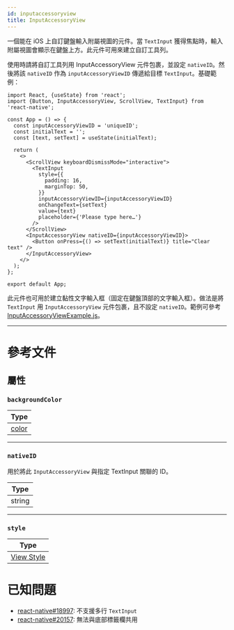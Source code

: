 ```yaml
---
id: inputaccessoryview
title: InputAccessoryView
---
```


一個能在 iOS 上自訂鍵盤輸入附屬視圖的元件。當 `TextInput` 獲得焦點時，輸入附屬視圖會顯示在鍵盤上方。此元件可用來建立自訂工具列。

使用時請將自訂工具列用 InputAccessoryView 元件包裹，並設定 `nativeID`。然後將該 `nativeID` 作為 `inputAccessoryViewID` 傳遞給目標 `TextInput`。基礎範例：

```SnackPlayer name=InputAccessoryView&supportedPlatforms=ios
import React, {useState} from 'react';
import {Button, InputAccessoryView, ScrollView, TextInput} from 'react-native';

const App = () => {
  const inputAccessoryViewID = 'uniqueID';
  const initialText = '';
  const [text, setText] = useState(initialText);

  return (
    <>
      <ScrollView keyboardDismissMode="interactive">
        <TextInput
          style={{
            padding: 16,
            marginTop: 50,
          }}
          inputAccessoryViewID={inputAccessoryViewID}
          onChangeText={setText}
          value={text}
          placeholder={'Please type here…'}
        />
      </ScrollView>
      <InputAccessoryView nativeID={inputAccessoryViewID}>
        <Button onPress={() => setText(initialText)} title="Clear text" />
      </InputAccessoryView>
    </>
  );
};

export default App;
```

此元件也可用於建立黏性文字輸入框（固定在鍵盤頂部的文字輸入框）。做法是將 `TextInput` 用 `InputAccessoryView` 元件包裹，且不設定 `nativeID`。範例可參考 [InputAccessoryViewExample.js](https://github.com/facebook/react-native/blob/0.71-stable/packages/rn-tester/js/examples/InputAccessoryView/InputAccessoryViewExample.js)。

---

# 參考文件

## 屬性

### `backgroundColor`

| Type               |
| ------------------ |
| [color](colors.md) |

---

### `nativeID`

用於將此 `InputAccessoryView` 與指定 TextInput 關聯的 ID。

| Type   |
| ------ |
| string |

---

### `style`

| Type                              |
| --------------------------------- |
| [View Style](view-style-props.md) |

# 已知問題

- [react-native#18997](https://github.com/facebook/react-native/issues/18997): 不支援多行 `TextInput`
- [react-native#20157](https://github.com/facebook/react-native/issues/20157): 無法與底部標籤欄共用